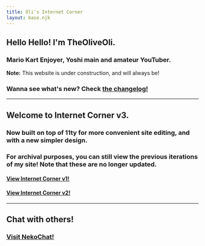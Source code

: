 ```yaml
---
title: Oli's Internet Corner
layout: base.njk
---
```


## Hello Hello! I'm TheOliveOli.
### Mario Kart Enjoyer, Yoshi main and amateur YouTuber.

**Note:** This website is under construction, and will always be!

### Wanna see what's new? Check [the changelog!](changelog/)

----

## Welcome to Internet Corner v3.
### Now built on top of 11ty for more convenient site editing, and with a new simpler design.
### For archival purposes, you can still view the previous iterations of my site! Note that these are no longer updated.
#### [View Internet Corner v1!](legacy/v1/)
#### [View Internet Corner v2!](legacy/v2/)

----

## Chat with others!
### [Visit NekoChat!](nekochat/)